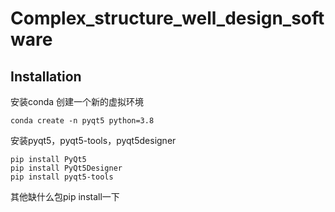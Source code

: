 # Complex_structure_well_design_software
## Installation
安装conda
创建一个新的虚拟环境
```
conda create -n pyqt5 python=3.8
```
安装pyqt5，pyqt5-tools，pyqt5designer
```
pip install PyQt5
pip install PyQt5Designer
pip install pyqt5-tools
```
其他缺什么包pip install一下
